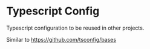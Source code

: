 # Typescript Config

Typescript configuration to be reused in other projects.

Similar to https://github.com/tsconfig/bases
